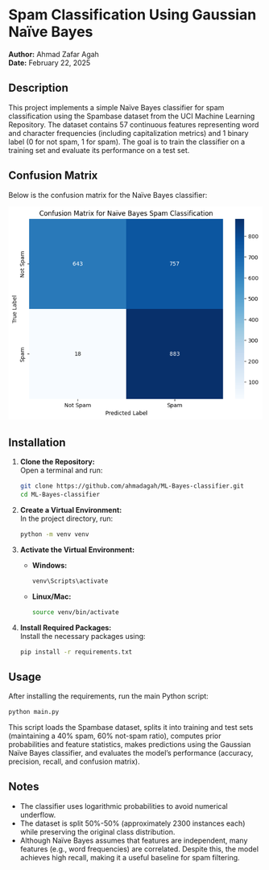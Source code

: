 # Spam Classification Using Gaussian Naïve Bayes

**Author:** Ahmad Zafar Agah  
**Date:** February 22, 2025

## Description

This project implements a simple Naïve Bayes classifier for spam classification using the Spambase dataset from the UCI Machine Learning Repository. The dataset contains 57 continuous features representing word and character frequencies (including capitalization metrics) and 1 binary label (0 for not spam, 1 for spam). The goal is to train the classifier on a training set and evaluate its performance on a test set.



## Confusion Matrix

Below is the confusion matrix for the Naïve Bayes classifier:

![Confusion Matrix](images/conf_matrix.png)


## Installation

1. **Clone the Repository:**  
   Open a terminal and run:

   ```bash
   git clone https://github.com/ahmadagah/ML-Bayes-classifier.git
   cd ML-Bayes-classifier
   ```

2. **Create a Virtual Environment:**  
   In the project directory, run:

   ```bash
   python -m venv venv
   ```

3. **Activate the Virtual Environment:**  
   - **Windows:**  

     ```bash
     venv\Scripts\activate
     ```

   - **Linux/Mac:**  

     ```bash
     source venv/bin/activate
     ```

4. **Install Required Packages:**  
   Install the necessary packages using:

   ```bash
   pip install -r requirements.txt
   ```

## Usage

After installing the requirements, run the main Python script:

```bash
python main.py
```

This script loads the Spambase dataset, splits it into training and test sets (maintaining a 40% spam, 60% not-spam ratio), computes prior probabilities and feature statistics, makes predictions using the Gaussian Naïve Bayes classifier, and evaluates the model’s performance (accuracy, precision, recall, and confusion matrix).

## Notes

- The classifier uses logarithmic probabilities to avoid numerical underflow.
- The dataset is split 50%-50% (approximately 2300 instances each) while preserving the original class distribution.
- Although Naïve Bayes assumes that features are independent, many features (e.g., word frequencies) are correlated. Despite this, the model achieves high recall, making it a useful baseline for spam filtering.
